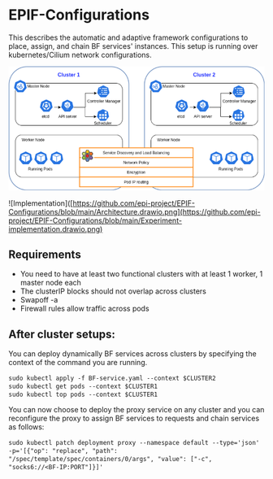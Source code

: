 # EPIF-Configurations
This describes the automatic and adaptive framework configurations to place, assign, and chain BF services' instances.  This setup is running over kubernetes/Cilium network configurations.


![Implementation](https://github.com/epi-project/EPIF-Configurations/blob/main/Architecture.drawio.png)


![Implementation]([https://github.com/epi-project/EPIF-Configurations/blob/main/Architecture.drawio.png](https://github.com/epi-project/EPIF-Configurations/blob/main/Experiment-implementation.drawio.png)


## Requirements
- You need to have at least two functional clusters with at least 1 worker, 1 master node each
- The clusterIP blocks should not overlap across clusters
- Swapoff -a
- Firewall rules allow traffic across pods

## After cluster setups:
You can deploy dynamically BF services across clusters by specifying the context of the command you are running.
```shell 
sudo kubectl apply -f BF-service.yaml --context $CLUSTER2
sudo kubectl get pods --context $CLUSTER1
sudo kubectl top pods --context $CLUSTER1
```
You can now choose to deploy the proxy service on any cluster and you can reconfigure the proxy to assign BF services to requests and chain services as follows:

```shell
sudo kubectl patch deployment proxy --namespace default --type='json' -p='[{"op": "replace", "path": "/spec/template/spec/containers/0/args", "value": ["-c", "socks6://<BF-IP:PORT"]}]'
```
